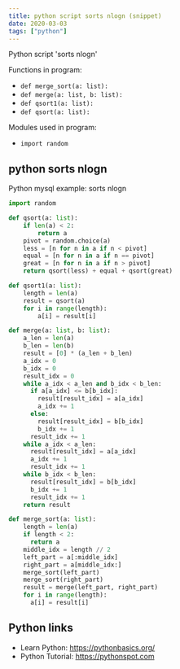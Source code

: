 ```yaml
---
title: python script sorts nlogn (snippet)
date: 2020-03-03
tags: ["python"]
---
```

Python script 'sorts nlogn'

Functions in program: 
* `def merge_sort(a: list):`
* `def merge(a: list, b: list):`
* `def qsort1(a: list):`
* `def qsort(a: list):`

Modules used in program: 
* `import random`

## python sorts nlogn

Python mysql example: sorts nlogn

```python
import random

def qsort(a: list):
    if len(a) < 2:
        return a
    pivot = random.choice(a)
    less = [n for n in a if n < pivot]
    equal = [n for n in a if n == pivot]
    great = [n for n in a if n > pivot]
    return qsort(less) + equal + qsort(great)

def qsort1(a: list):
    length = len(a)
    result = qsort(a)
    for i in range(length):
        a[i] = result[i]

def merge(a: list, b: list):
    a_len = len(a)
    b_len = len(b)
    result = [0] * (a_len + b_len)
    a_idx = 0
    b_idx = 0
    result_idx = 0
    while a_idx < a_len and b_idx < b_len:
      if a[a_idx] <= b[b_idx]:
        result[result_idx] = a[a_idx]
        a_idx += 1
      else:
        result[result_idx] = b[b_idx]
        b_idx += 1
      result_idx += 1
    while a_idx < a_len:
      result[result_idx] = a[a_idx]
      a_idx += 1
      result_idx += 1
    while b_idx < b_len:
      result[result_idx] = b[b_idx]
      b_idx += 1
      result_idx += 1
    return result

def merge_sort(a: list):
    length = len(a)
    if length < 2:
      return a
    middle_idx = length // 2
    left_part = a[:middle_idx]
    right_part = a[middle_idx:]
    merge_sort(left_part)
    merge_sort(right_part)
    result = merge(left_part, right_part)
    for i in range(length):
      a[i] = result[i]


```

## Python links

- Learn Python: https://pythonbasics.org/
- Python Tutorial: https://pythonspot.com

